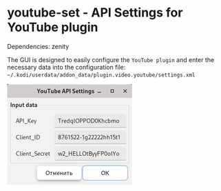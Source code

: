 # youtube-set - API Settings for YouTube plugin

Dependencies: zenity

The GUI is designed to easily configure the `YouTube plugin` and enter the necessary data into the configuration file: `~/.kodi/userdata/addon_data/plugin.video.youtube/settings.xml`

![](https://github.com/AKotov-dev/youtube-set/blob/main/ScreenShot.png)
